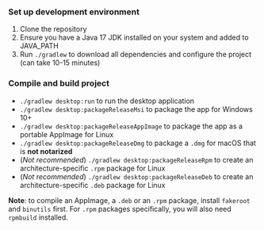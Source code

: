 ### Set up development environment

1. Clone the repository
2. Ensure you have a Java 17 JDK installed on your system and added to JAVA_PATH
3. Run `./gradlew` to download all dependencies and configure the project (can take 10-15 minutes)

### Compile and build project

- `./gradlew desktop:run` to run the desktop application
- `./gradlew desktop:packageReleaseMsi` to package the app for Windows 10+
- `./gradlew desktop:packageReleaseAppImage` to package the app as a portable AppImage for Linux
- `./gradlew desktop:packageReleaseDmg` to package a `.dmg` for macOS that is **not notarized**
- (_Not recommended_) `./gradlew desktop:packageReleaseRpm` to create an architecture-specific `.rpm` package for Linux
- (_Not recommended_) `./gradlew desktop:packageReleaseDeb` to create an architecture-specific `.deb` package for Linux

**Note**: to compile an AppImage, a `.deb` or an `.rpm` package, install `fakeroot` and `binutils` first. For `.rpm` packages specifically, you will also need `rpmbuild` installed.
